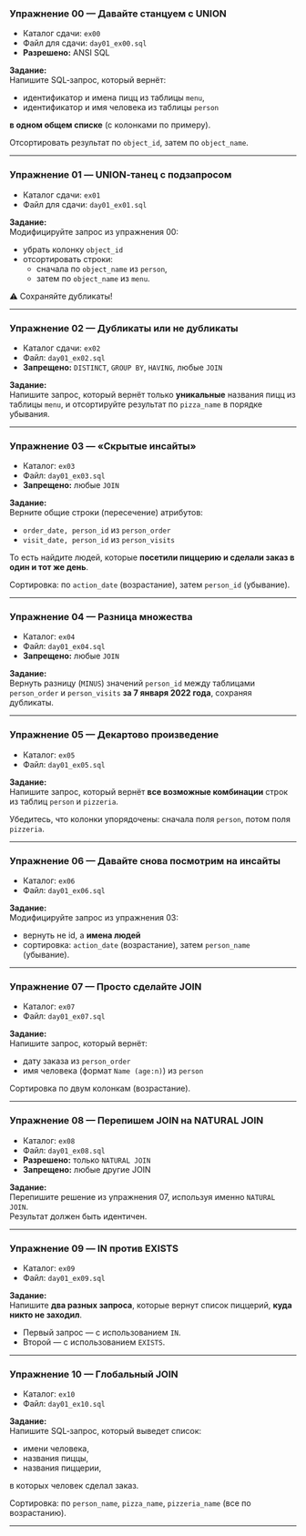 

### **Упражнение 00 — Давайте станцуем с UNION**

- Каталог сдачи: `ex00`  
- Файл для сдачи: `day01_ex00.sql`  
- **Разрешено:** ANSI SQL  

**Задание:**  
Напишите SQL‑запрос, который вернёт:  

- идентификатор и имена пицц из таблицы `menu`,  
- идентификатор и имя человека из таблицы `person`  

**в одном общем списке** (с колонками по примеру).  

Отсортировать результат по `object_id`, затем по `object_name`.

---

### **Упражнение 01 — UNION‑танец с подзапросом**

- Каталог сдачи: `ex01`  
- Файл для сдачи: `day01_ex01.sql`  

**Задание:**  
Модифицируйте запрос из упражнения 00:  

- убрать колонку `object_id`  
- отсортировать строки:  
  - сначала по `object_name` из `person`,  
  - затем по `object_name` из `menu`.  

⚠️ Сохраняйте дубликаты!

---

### **Упражнение 02 — Дубликаты или не дубликаты**

- Каталог сдачи: `ex02`  
- Файл: `day01_ex02.sql`  
- **Запрещено:** `DISTINCT`, `GROUP BY`, `HAVING`, любые `JOIN`  

**Задание:**  
Напишите запрос, который вернёт только **уникальные** названия пицц из таблицы `menu`, и отсортируйте результат по `pizza_name` в порядке убывания.  

---

### **Упражнение 03 — «Скрытые инсайты»**

- Каталог: `ex03`  
- Файл: `day01_ex03.sql`  
- **Запрещено:** любые `JOIN`  

**Задание:**  
Верните общие строки (пересечение) атрибутов:  

- `order_date, person_id` из `person_order`  
- `visit_date, person_id` из `person_visits`  

То есть найдите людей, которые **посетили пиццерию и сделали заказ в один и тот же день**.  

Сортировка: по `action_date` (возрастание), затем `person_id` (убывание).  

---

### **Упражнение 04 — Разница множества**

- Каталог: `ex04`  
- Файл: `day01_ex04.sql`  
- **Запрещено:** любые `JOIN`  

**Задание:**  
Вернуть разницу (`MINUS`) значений `person_id` между таблицами `person_order` и `person_visits` **за 7 января 2022 года**, сохраняя дубликаты.  

---

### **Упражнение 05 — Декартово произведение**

- Каталог: `ex05`  
- Файл: `day01_ex05.sql`  

**Задание:**  
Напишите запрос, который вернёт **все возможные комбинации** строк из таблиц `person` и `pizzeria`.  

Убедитесь, что колонки упорядочены: сначала поля `person`, потом поля `pizzeria`.  

---

### **Упражнение 06 — Давайте снова посмотрим на инсайты**

- Каталог: `ex06`  
- Файл: `day01_ex06.sql`  

**Задание:**  
Модифицируйте запрос из упражнения 03:  

- вернуть не id, а **имена людей**  
- сортировка: `action_date` (возрастание), затем `person_name` (убывание).  

---

### **Упражнение 07 — Просто сделайте JOIN**

- Каталог: `ex07`  
- Файл: `day01_ex07.sql`  

**Задание:**  
Напишите запрос, который вернёт:  

- дату заказа из `person_order`  
- имя человека (формат `Name (age:n)`) из `person`  

Сортировка по двум колонкам (возрастание).  

---

### **Упражнение 08 — Перепишем JOIN на NATURAL JOIN**

- Каталог: `ex08`  
- Файл: `day01_ex08.sql`  
- **Разрешено:** только `NATURAL JOIN`  
- **Запрещено:** любые другие JOIN  

**Задание:**  
Перепишите решение из упражнения 07, используя именно `NATURAL JOIN`.  
Результат должен быть идентичен.  

---

### **Упражнение 09 — IN против EXISTS**

- Каталог: `ex09`  
- Файл: `day01_ex09.sql`  

**Задание:**  
Напишите **два разных запроса**, которые вернут список пиццерий, **куда никто не заходил**.  

- Первый запрос — с использованием `IN`.  
- Второй — с использованием `EXISTS`.  

---

### **Упражнение 10 — Глобальный JOIN**

- Каталог: `ex10`  
- Файл: `day01_ex10.sql`  

**Задание:**  
Напишите SQL‑запрос, который выведет список:  

- имени человека,  
- названия пиццы,  
- названия пиццерии,  

в которых человек сделал заказ.  

Сортировка: по `person_name`, `pizza_name`, `pizzeria_name` (все по возрастанию).  

---
